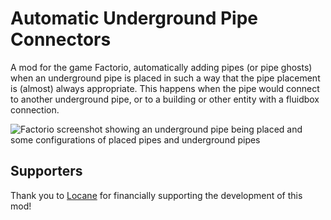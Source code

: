 # Automatic Underground Pipe Connectors

A mod for the game Factorio, automatically adding pipes (or pipe ghosts) when
an underground pipe is placed in such a way that the pipe placement is (almost)
always appropriate. This happens when the pipe would connect to another
underground pipe, or to a building or other entity with a fluidbox connection.

![Factorio screenshot showing an underground pipe being placed and some configurations of placed pipes and underground pipes](thumbnail.png)

## Supporters

Thank you to [Locane](https://mods.factorio.com/user/Locane) for financially
supporting the development of this mod!